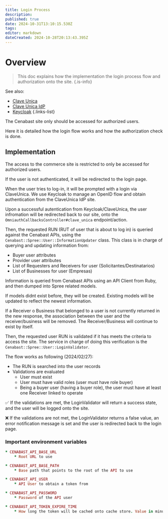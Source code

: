 ```yaml
---
title: Login Process
description: 
published: true
date: 2024-10-31T13:10:15.530Z
tags: 
editor: markdown
dateCreated: 2024-10-28T20:13:43.395Z
---
```


# Overview

> This doc explains how the implementation the login process flow and authorization onto the site.
{.is-info}


See also:
* [Clave Unica](clave-unica.md)
* [Clave Unica IdP](/cenabast-tienda/docs/infrastructure/clave_unica)
* [Keycloak](/cenabast-tienda/docs/infrastructure/applications/keycloak)
{.links-list}

The Cenabast site only should be accessed for authorized users.

Here it is detailed how the login flow works and how the authorization check is done.

## Implementation

The access to the commerce site is restricted to only be accessed for authorized users.

If the user is not authenticated, it will be redirected to the login page.

When the user tries to log-in, it will be prompted with a login via ClaveUnica. We use Keycloak to manage an OpenID flow and obtain authentication from the ClaveUnica IdP site.

Upon a successful autentication from Keycloak/ClaveUnica, the user infromation will be redirected back to our site, onto the `OmniauthCallbacksController#clave_unica` endpoint/action.

Then, the requested RUN (RUT of user that is about to log in) is queried against the Cenabast APIs, using the `Cenabast::Spree::User::InformationUpdater` class. This class is in charge of querying and updating information from:

* Buyer user attributes
* Provider user attributes
* List of Requesters and Receivers for user (Solicitantes/Destinatarios)
* List of Businesses for user (Empresas)

Information is queried from Cenabast APIs using an API Client from Ruby, and then dumped into Spree related models.

If models didnt exist before, they will be created. Existing models will be updated to reflect the newest information.

If a Receiver o Business that belonged to a user is not currently returned in the new response, the association between the user and the receiver/business will be removed. The Receiver/Business will continue to exist by itself.

Then, the requested user RUN is validated if it has meets the criteria to access the site.
The service in charge of doing this verification is the `Cenabast::Spree::User::LoginValidator`.

The flow works as following (2024/02/27):

* The RUN is searched into the user records
* Validations are evaluated
    * User must exist
    * User must have valid roles (user must have role buyer)
    * Being a buyer user (having a buyer role), the user must have at least one Receiver linked to operate

:white_check_mark: If the validations are met, the LoginValidator will return a success state, and the user will be logged onto the site.

:x: If the validations are not met, the LoginValidator returns a false value, an error notification message is set and the user is redirected back to the login page.

### Important environment variables

```ruby 
* CENABAST_API_BASE_URL
    * Root URL to use

* CENABAST_API_BASE_PATH
    * Base path that points to the root of the API to use

* CENABAST_API_USER
    * API User to obtain a token from

* CENABAST_API_PASSWORD
    * Password of the API user

* CENABAST_API_TOKEN_EXPIRE_TIME
    * How long the token will be cached onto cache store. Value in minutes, defaults to 30.
```